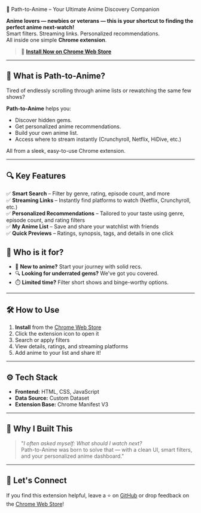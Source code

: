  🌟 Path-to-Anime – Your Ultimate Anime Discovery Companion

**Anime lovers — newbies or veterans — this is your shortcut to finding the perfect anime next-watch!**  
Smart filters. Streaming links. Personalized recommendations.  
All inside one simple **Chrome extension**.


> 🔗 **[Install Now on Chrome Web Store](https://chromewebstore.google.com/detail/path-to-anime/hmkdpjckcgcmhbdpiimkaddjhhfcgbpg?hl=en-US&utm_source=ext_sidebar)**

---

## 🚀 What is Path-to-Anime?

Tired of endlessly scrolling through anime lists or rewatching the same few shows?

**Path-to-Anime** helps you:
- Discover hidden gems.
- Get personalized anime recommendations.
- Build your own anime list.
- Access where to stream instantly (Crunchyroll, Netflix, HiDive, etc.)

All from a sleek, easy-to-use Chrome extension.

---

## 🔍 Key Features

✅ **Smart Search** – Filter by genre, rating, episode count, and more  
✅ **Streaming Links** – Instantly find platforms to watch (Netflix, Crunchyroll, etc.)  
✅ **Personalized Recommendations** – Tailored to your taste using genre, episode count, and rating filters  
✅ **My Anime List** – Save and share your watchlist with friends  
✅ **Quick Previews** – Ratings, synopsis, tags, and details in one click  


## 👤 Who is it for?

- 🧩 **New to anime?** Start your journey with solid recs.
- 🔍 **Looking for underrated gems?** We've got you covered.
- ⏱️ **Limited time?** Filter short shows and binge-worthy options.

---

## 🛠️ How to Use

1. **Install** from the [Chrome Web Store](https://chromewebstore.google.com/detail/path-to-anime/hmkdpjckcgcmhbdpiimkaddjhhfcgbpg?hl=en-US&utm_source=ext_sidebar)  
2. Click the extension icon to open it  
3. Search or apply filters  
4. View details, ratings, and streaming platforms  
5. Add anime to your list and share it!

---

## ⚙️ Tech Stack

- **Frontend:** HTML, CSS, JavaScript  
- **Data Source:** Custom Dataset  
- **Extension Base:** Chrome Manifest V3  

---

## 🧠 Why I Built This

> "*I often asked myself: What should I watch next?*  
Path-to-Anime was born to solve that — with a clean UI, smart filters, and your personalized anime dashboard."

---

## 🙌 Let's Connect

If you find this extension helpful, leave a ⭐ on [GitHub](#) or drop feedback on the [Chrome Web Store](https://chromewebstore.google.com/detail/path-to-anime/hmkdpjckcgcmhbdpiimkaddjhhfcgbpg?hl=en-US&utm_source=ext_sidebar)!
